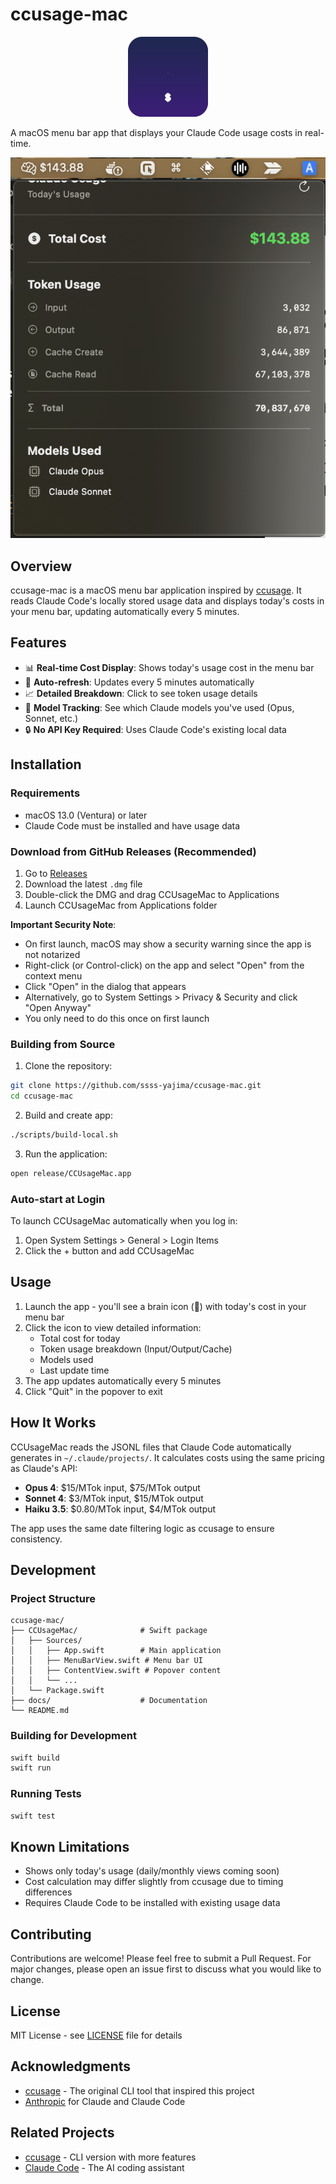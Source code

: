 # ccusage-mac

<div align="center">
  <img src="./docs/app-icon.png" width="128" height="128" alt="CCUsageMac Icon">
</div>

A macOS menu bar app that displays your Claude Code usage costs in real-time.

![](./docs/image.png)

## Overview

ccusage-mac is a macOS menu bar application inspired by [ccusage](https://github.com/ryoppippi/ccusage). It reads Claude Code's locally stored usage data and displays today's costs in your menu bar, updating automatically every 5 minutes.

## Features

- 📊 **Real-time Cost Display**: Shows today's usage cost in the menu bar
- 🔄 **Auto-refresh**: Updates every 5 minutes automatically
- 📈 **Detailed Breakdown**: Click to see token usage details
- 🧠 **Model Tracking**: See which Claude models you've used (Opus, Sonnet, etc.)
- 🔒 **No API Key Required**: Uses Claude Code's existing local data

## Installation

### Requirements

- macOS 13.0 (Ventura) or later
- Claude Code must be installed and have usage data

### Download from GitHub Releases (Recommended)

1. Go to [Releases](https://github.com/ssss-yajima/ccusage-mac/releases)
2. Download the latest `.dmg` file
3. Double-click the DMG and drag CCUsageMac to Applications
4. Launch CCUsageMac from Applications folder

**Important Security Note**: 
- On first launch, macOS may show a security warning since the app is not notarized
- Right-click (or Control-click) on the app and select "Open" from the context menu
- Click "Open" in the dialog that appears
- Alternatively, go to System Settings > Privacy & Security and click "Open Anyway"
- You only need to do this once on first launch

### Building from Source

1. Clone the repository:
```bash
git clone https://github.com/ssss-yajima/ccusage-mac.git
cd ccusage-mac
```

2. Build and create app:
```bash
./scripts/build-local.sh
```

3. Run the application:
```bash
open release/CCUsageMac.app
```

### Auto-start at Login

To launch CCUsageMac automatically when you log in:
1. Open System Settings > General > Login Items
2. Click the + button and add CCUsageMac

## Usage

1. Launch the app - you'll see a brain icon (🧠) with today's cost in your menu bar
2. Click the icon to view detailed information:
   - Total cost for today
   - Token usage breakdown (Input/Output/Cache)
   - Models used
   - Last update time
3. The app updates automatically every 5 minutes
4. Click "Quit" in the popover to exit

## How It Works

CCUsageMac reads the JSONL files that Claude Code automatically generates in `~/.claude/projects/`. It calculates costs using the same pricing as Claude's API:

- **Opus 4**: $15/MTok input, $75/MTok output
- **Sonnet 4**: $3/MTok input, $15/MTok output
- **Haiku 3.5**: $0.80/MTok input, $4/MTok output

The app uses the same date filtering logic as ccusage to ensure consistency.

## Development

### Project Structure

```
ccusage-mac/
├── CCUsageMac/              # Swift package
│   ├── Sources/
│   │   ├── App.swift        # Main application
│   │   ├── MenuBarView.swift # Menu bar UI
│   │   ├── ContentView.swift # Popover content
│   │   └── ...
│   └── Package.swift
├── docs/                    # Documentation
└── README.md
```

### Building for Development

```bash
swift build
swift run
```

### Running Tests

```bash
swift test
```

## Known Limitations

- Shows only today's usage (daily/monthly views coming soon)
- Cost calculation may differ slightly from ccusage due to timing differences
- Requires Claude Code to be installed with existing usage data

## Contributing

Contributions are welcome! Please feel free to submit a Pull Request. For major changes, please open an issue first to discuss what you would like to change.

## License

MIT License - see [LICENSE](LICENSE) file for details

## Acknowledgments

- [ccusage](https://github.com/ryoppippi/ccusage) - The original CLI tool that inspired this project
- [Anthropic](https://www.anthropic.com) for Claude and Claude Code

## Related Projects

- [ccusage](https://github.com/ryoppippi/ccusage) - CLI version with more features
- [Claude Code](https://claude.ai/code) - The AI coding assistant

